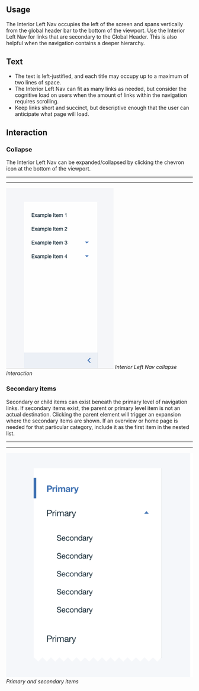 ## Usage

The Interior Left Nav occupies the left of the screen and spans vertically from the global header bar to the bottom of the viewport. Use the Interior Left Nav for links that are secondary to the Global Header. This is also helpful when the navigation contains a deeper hierarchy.

## Text

* The text is left-justified, and each title may occupy up to a maximum of two lines of space.
* The Interior Left Nav can fit as many links as needed, but consider the cognitive load on users when the amount of links within the navigation requires scrolling.
* Keep links short and succinct, but descriptive enough that the user can anticipate what page will load.

## Interaction

### Collapse

The Interior Left Nav can be expanded/collapsed by clicking the chevron icon at the bottom of the viewport.

---
***
>
![Interior Left Nav open / collapse interaction](images/interior-left-nav-usage-2.gif)
_Interior Left Nav collapse interaction_

### Secondary items

Secondary or child items can exist beneath the primary level of navigation links. If secondary items exist, the parent or primary level item is not an actual destination. Clicking the parent element will trigger an expansion where the secondary items are shown. If an overview or home page is needed for that particular category, include it as the first item in the nested list.

---
***
> 
![Primary and secondary menu items](images/interior-left-nav-usage-1.png)
_Primary and secondary items_
